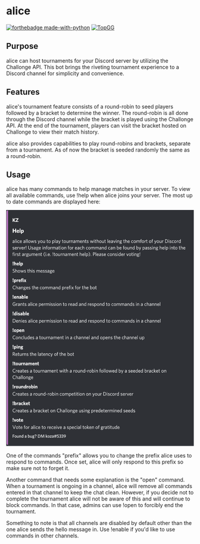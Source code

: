 # alice
[![forthebadge made-with-python](http://ForTheBadge.com/images/badges/made-with-python.svg)](https://www.python.org/)
[![TopGG](https://img.shields.io/badge/Invite-alice-2c2f33?logo=discord&logoColor=white&labelColor=7289d9&style=for-the-badge)](https://top.gg/bot/723813871881551932)

## Purpose
alice can host tournaments for your Discord server by utilizing the Challonge API. This bot brings the riveting tournament experience to a Discord channel for simplicity and convenience.

## Features
alice's tournament feature consists of a round-robin to seed players followed by a bracket to determine the winner. The round-robin is all done through the Discord channel while the bracket is played using the Challonge API. At the end of the tournament, players can visit the bracket hosted on Challonge to view their match history.

alice also provides capabilities to play round-robins and brackets, separate from a tournament. As of now the bracket is seeded randomly the same as a round-robin.

## Usage
alice has many commands to help manage matches in your server. To view all available commands, use !help when alice joins your server. The most up to date commands are displayed here:

<img src=https://github.com/kozzza/alice-bot/blob/master/static/project-examples/example-1.png width="700">

One of the commands "prefix" allows you to change the prefix alice uses to respond to commands. Once set, alice will only respond to this prefix so make sure not to forget it.

Another command that needs some explanation is the "open" command. When a tournament is ongoing in a channel, alice will remove all commands entered in that channel to keep the chat clean. However, if you decide not to complete the tournament alice will not be aware of this and will continue to block commands. In that case, admins can use !open to forcibly end the tournament.

Something to note is that all channels are disabled by default other than the one alice sends the hello message in. Use !enable if you'd like to use commands in other channels.